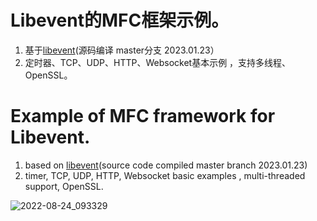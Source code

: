 # Libevent的MFC框架示例。
 1. 基于[libevent](https://github.com/libevent/libevent)(源码编译 master分支 2023.01.23）
 2. 定时器、TCP、UDP、HTTP、Websocket基本示例 ，支持多线程、OpenSSL。

# Example of MFC framework for Libevent.
 1. based on [libevent](https://github.com/libevent/libevent)(source code compiled master branch 2023.01.23)
 2. timer, TCP, UDP, HTTP, Websocket basic examples , multi-threaded support, OpenSSL.

![2022-08-24_093329](https://user-images.githubusercontent.com/18590422/186300993-ddde85af-8b6a-4a2f-8bc4-b2bda1121d77.png)

